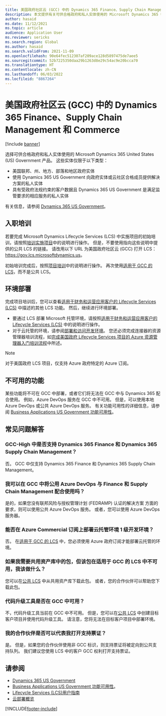 ```yaml
---
title: 美国政府社区云 (GCC) 中的 Dynamics 365 Finance、Supply Chain Management 和 Commerce
description: 本文提供有关可供合格政府和私人实体使用的 Microsoft Dynamics 365 US Government 产品的信息。
author: hasaid
ms.date: 11/12/2021
ms.topic: article
audience: Application User
ms.reviewer: sericks
ms.search.region: Global
ms.author: hasaid
ms.search.validFrom: 2021-11-09
ms.openlocfilehash: 90e64fec512307af209ace128d5897475de7aee5
ms.sourcegitcommit: 52b7225350daa29b1263d8e29c54ac9e20bcca70
ms.translationtype: HT
ms.contentlocale: zh-CN
ms.lasthandoff: 06/03/2022
ms.locfileid: "8867264"
---
```

# <a name="dynamics-365-finance-supply-chain-management-and-commerce-in-us-government-community-cloud-gcc"></a>美国政府社区云 (GCC) 中的 Dynamics 365 Finance、Supply Chain Management 和 Commerce

[!include [banner](../includes/banner.md)]



选择可供合格政府和私人实体使用的 Microsoft Dynamics 365 United States (US) Government 产品。 这些实体仅限于以下类型：

- 美国联邦、州、地方、部落和地区政府实体
- 使用 Dynamics 365 US Government 向政府实体或云社区合格成员提供解决方案的私人实体
- 具有受政府法规约束的客户数据且 Dynamics 365 US Government 是满足监管要求的相应服务的私人实体

有关信息，请参阅 [Dynamics 365 US Government](/power-platform/admin/microsoft-dynamics-365-government)。

## <a name="onboarding"></a>入职培训

若要完成 Microsoft Dynamics Lifecycle Services (LCS) 中实施项目的初始培训，请按照[培训实施项目](../../../fin-ops-core/fin-ops/imp-lifecycle/onboard.md)中的说明进行操作。 但是，不要使用指向这些说明中提供的公共 LCS 的链接。 请改用以下 URL 为美国政府社区云 (GCC) 打开 LCS：<https://gov.lcs.microsoftdynamics.us>。

初始培训完成后，按照[项目培训](../lifecycle-services/project-onboarding.md)中的说明进行操作。 再次使用[适用于 GCC 的 LCS](https://gov.lcs.microsoftdynamics.us)，而不是公共 LCS。

## <a name="environment-deployment"></a>环境部署

完成项目培训后，您可以查看[适用于财务和运营应用客户的 Lifecycle Services (LCS)](../../../fin-ops-core/dev-itpro/lifecycle-services/lcs-works-lcs.md) 中描述的其他 LCS 功能。 然后，继续进行环境部署。

- 要通过 LCS 部署 Microsoft 托管环境，请按照[适用于财务和运营应用客户的 Lifecycle Services (LCS)](../../../fin-ops-core/dev-itpro/lifecycle-services/lcs-works-lcs.md#new-deployment-experience) 中的说明进行操作。
- 对于云托管的环境，请参阅[部署和访问开发环境](../../../fin-ops-core/dev-itpro/dev-tools/access-instances.md)。 您还必须完成连接器的资源管理器培训流程，如[完成美国政府 Lifecycle Services 项目的 Azure 资源管理器入门培训流程](arm-onbarding-us-goverment.md)中所述。

> [!NOTE]
> 对于美国政府 LCS 项目，仅支持 Azure 政府特定的 Azure 订阅。

## <a name="features-that-arent-available"></a>不可用的功能

某些功能将不可在 GCC 中部署，或者它们将无法在 GCC 中与 Dynamics 365 配合使用。 例如，Azure DevOps 服务在 GCC 中不可用。 但是，可以使用本地 Azure DevOps 或公共 Azure DevOps 服务。 有关功能可用性的详细信息，请参阅 [Business Applications US Government 功能可用性](https://aka.ms/BAPFunctionalParity)。

## <a name="frequently-asked-questions"></a>常见问题解答

### <a name="are-dynamics-365-finance-and-dynamics-365-supply-chain-management-supported-in-gcc-high"></a>GCC-High 中是否支持 Dynamics 365 Finance 和 Dynamics 365 Supply Chain Management？

否。 GCC 中仅支持 Dynamics 365 Finance 和 Dynamics 365 Supply Chain Management。

### <a name="can-i-use-public-azure-devops-with-finance-and-supply-chain-management-in-gcc"></a>我可以在 GCC 中将公用 Azure DevOps 与 Finance 和 Supply Chain Management 配合使用吗？

是的，如果您没有联邦风险与授权管理计划 (FEDRAMP) 认证的解决方案 方面的要求，则可以使用公共 Azure DevOps 服务。 或者，您可以使用 Azure DevOps 服务器。

### <a name="can-i-deploy-a-cloud-hosted-environment-tier-1-development-environment-on-an-azure-commercial-subscription"></a>能否在 Azure Commercial 订阅上部署云托管环境 1 级开发环境？

否。 在[适用于 GCC 的 LCS](https://gov.lcs.microsoftdynamics.us) 中，您必须使用 Azure 政府订阅才能部署云托管的环境。

### <a name="what-can-i-do-if-i-need-a-package-from-the-shared-asset-library-but-it-isnt-available-in-lcs-for-gcc"></a>如果我需要共用资产库中的包，但该包在适用于 GCC 的 LCS 中不可用，我该做什么？

您可以在[公共 LCS](https://lcs.dynamics.com) 中从共用资产库下载此包。 或者，您的合作伙伴可以帮助您下载此包。

### <a name="is-the-code-upgrade-tool-available-in-gcc"></a>代码升级工具是否在 GCC 中可用？

不，代码升级工具当前在 GCC 中不可用。 但是，您可以在[公共 LCS](https://lcs.dynamics.com) 中创建目标客户项目并使用代码升级工具。 请注意，您将无法在目标客户项目中部署环境。

### <a name="can-my-partner-open-a-support-ticket-on-my-behalf"></a>我的合作伙伴是否可以代表我打开支持票证？

是。 但是，如果您的合作伙伴使用非 GCC 标识，则支持票证将被定向到公共支持队列。 我们建议您使用 LCS 中的客户 GCC 权利打开支持票证。

## <a name="see-also"></a>请参阅

- [Dynamics 365 US Government](/power-platform/admin/microsoft-dynamics-365-government)
- [Business Applications US Government 功能可用性](https://aka.ms/BAPFunctionalParity)。
- [Lifecycle Services (LCS)用户指南](../../../fin-ops-core/dev-itpro/lifecycle-services/lcs-user-guide.md)
- [云部署概览](../../../fin-ops-core/dev-itpro/deployment/cloud-deployment-overview.md)

[!INCLUDE[footer-include](../../../includes/footer-banner.md)]
